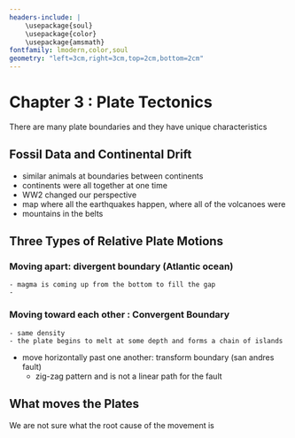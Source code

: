 ```yaml
---
headers-include: |
	\usepackage{soul}
	\usepackage{color}
	\usepackage{amsmath}
fontfamily: lmodern,color,soul
geometry: "left=3cm,right=3cm,top=2cm,bottom=2cm"
---
```


# Chapter 3 : Plate Tectonics

There are many plate boundaries and they have unique characteristics

## Fossil Data and Continental Drift

- similar animals at boundaries between continents
- continents were all together at one time
- WW2 changed our perspective
- map where all the earthquakes happen, where all of the volcanoes were
- mountains in the belts


## Three Types of Relative Plate Motions

### Moving apart: divergent boundary (Atlantic ocean)
	- magma is coming up from the bottom to fill the gap
	- 
### Moving toward each other : Convergent Boundary
	- same density
	- the plate begins to melt at some depth and forms a chain of islands
- move horizontally past one another: transform boundary (san andres fault)
	- zig-zag pattern and is not a linear path for the fault
## What moves the Plates

We are not sure what the root cause of the movement is


